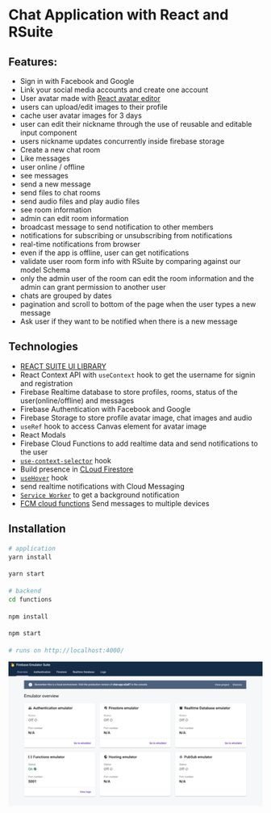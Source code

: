 # Chat Application with React and RSuite

## Features:

- Sign in with Facebook and Google
- Link your social media accounts and create one account
- User avatar made with [React avatar editor](https://www.npmjs.com/package/react-avatar-editor)
- users can upload/edit images to their profile
- cache user avatar images for 3 days
- user can edit their nickname through the use of reusable and editable input component
- users nickname updates concurrently inside firebase storage
- Create a new chat room
- Like messages
- user online / offline
- see messages
- send a new message
- send files to chat rooms
- send audio files and play audio files
- see room information
- admin can edit room information
- broadcast message to send notification to other members
- notifications for subscribing or unsubscribing from notifications
- real-time notifications from browser
- even if the app is offline, user can get notifications
- validate user room form info with RSuite by comparing against our model Schema
- only the admin user of the room can edit the room information and the admin can grant permission to another user
- chats are grouped by dates
- pagination and scroll to bottom of the page when the user types a new message
- Ask user if they want to be notified when there is a new message

## Technologies

- [REACT SUITE UI LIBRARY](https://rsuitejs.com/guide/introduction/)
- React Context API with `useContext` hook to get the username for signin and registration
- Firebase Realtime database to store profiles, rooms, status of the user(online/offline) and messages
- Firebase Authentication with Facebook and Google
- Firebase Storage to store profile avatar image, chat images and audio
- `useRef` hook to access Canvas element for avatar image
- React Modals
- Firebase Cloud Functions to add realtime data and send notifications to the user
- [`use-context-selector`](https://github.com/dai-shi/use-context-selector) hook
- Build presence in [CLoud Firestore](https://firebase.google.com/docs/firestore/solutions/presence)
- [`useHover`](https://usehooks.com/useHover/) hook
- send realtime notifications with Cloud Messaging
- [`Service Worker`](https://firebase.google.com/docs/cloud-messaging/js/receive) to get a background notification
- [FCM cloud functions](https://firebase.google.com/docs/cloud-messaging/send-message) Send messages to multiple devices

## Installation

```bash
# application
yarn install

yarn start

# backend
cd functions

npm install

npm start

# runs on http://localhost:4000/
```

![firebase](public/firebase.png)
